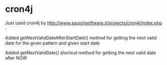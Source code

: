 cron4j
======

Just used cron4j by http://www.sauronsoftware.it/projects/cron4j/index.php . 

Added getNextValidDateAfterStartDate() method for getting the next valid date for the given pattern and given start date

Added getNextValidDate() shortcut method for getting the next valid date after NOW
